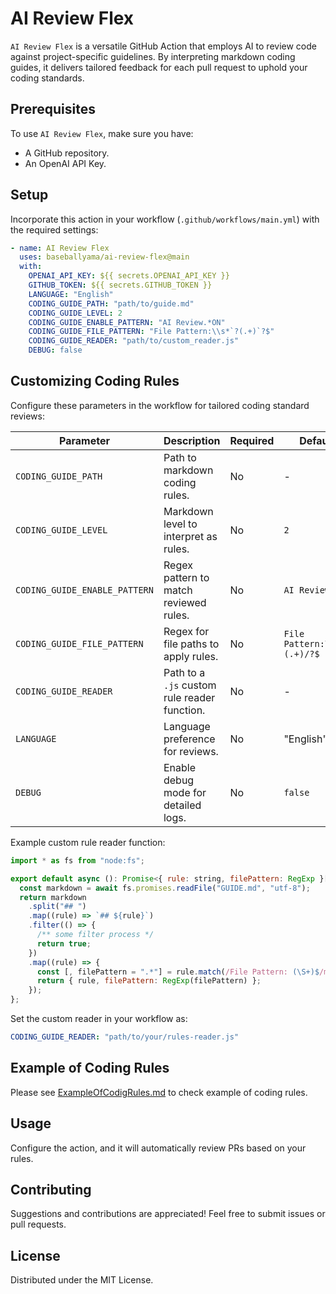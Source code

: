 # AI Review Flex

`AI Review Flex` is a versatile GitHub Action that employs AI to review code against project-specific guidelines. By interpreting markdown coding guides, it delivers tailored feedback for each pull request to uphold your coding standards.

## Prerequisites

To use `AI Review Flex`, make sure you have:

- A GitHub repository.
- An OpenAI API Key.

## Setup

Incorporate this action in your workflow (`.github/workflows/main.yml`) with the required settings:

```yaml
- name: AI Review Flex
  uses: baseballyama/ai-review-flex@main
  with:
    OPENAI_API_KEY: ${{ secrets.OPENAI_API_KEY }}
    GITHUB_TOKEN: ${{ secrets.GITHUB_TOKEN }}
    LANGUAGE: "English"
    CODING_GUIDE_PATH: "path/to/guide.md"
    CODING_GUIDE_LEVEL: 2
    CODING_GUIDE_ENABLE_PATTERN: "AI Review.*ON"
    CODING_GUIDE_FILE_PATTERN: "File Pattern:\\s*`?(.+)`?$"
    CODING_GUIDE_READER: "path/to/custom_reader.js"
    DEBUG: false
```

## Customizing Coding Rules

Configure these parameters in the workflow for tailored coding standard reviews:

| Parameter                     | Description                                  | Required | Default                     |
| ----------------------------- | -------------------------------------------- | -------- | --------------------------- |
| `CODING_GUIDE_PATH`           | Path to markdown coding rules.               | No       | -                           |
| `CODING_GUIDE_LEVEL`          | Markdown level to interpret as rules.        | No       | `2`                         |
| `CODING_GUIDE_ENABLE_PATTERN` | Regex pattern to match reviewed rules.       | No       | `AI Review.*ON`             |
| `CODING_GUIDE_FILE_PATTERN`   | Regex for file paths to apply rules.         | No       | `File Pattern:\s*/?(.+)/?$` |
| `CODING_GUIDE_READER`         | Path to a `.js` custom rule reader function. | No       | -                           |
| `LANGUAGE`                    | Language preference for reviews.             | No       | "English"                   |
| `DEBUG`                       | Enable debug mode for detailed logs.         | No       | `false`                     |

Example custom rule reader function:

```javascript
import * as fs from "node:fs";

export default async (): Promise<{ rule: string, filePattern: RegExp }[]> => {
  const markdown = await fs.promises.readFile("GUIDE.md", "utf-8");
  return markdown
    .split("## ")
    .map((rule) => `## ${rule}`)
    .filter(() => {
      /** some filter process */
      return true;
    })
    .map((rule) => {
      const [, filePattern = ".*"] = rule.match(/File Pattern: (\S+)$/m) ?? [];
      return { rule, filePattern: RegExp(filePattern) };
    });
};
```

Set the custom reader in your workflow as:

```yaml
CODING_GUIDE_READER: "path/to/your/rules-reader.js"
```

## Example of Coding Rules

Please see [ExampleOfCodigRules.md](./ExampleOfCodigRules.md) to check example of coding rules.

## Usage

Configure the action, and it will automatically review PRs based on your rules.

## Contributing

Suggestions and contributions are appreciated! Feel free to submit issues or pull requests.

## License

Distributed under the MIT License.
